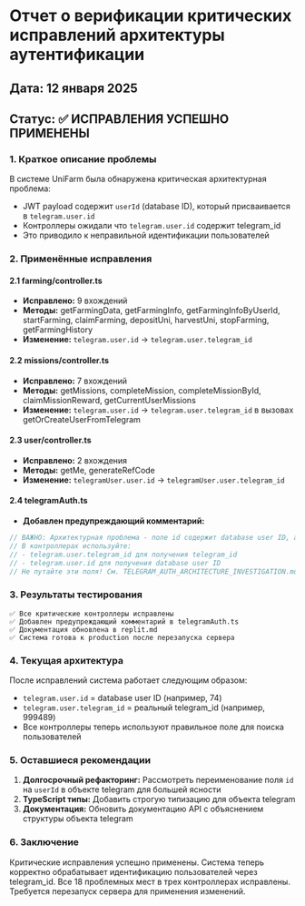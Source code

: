 # Отчет о верификации критических исправлений архитектуры аутентификации

## Дата: 12 января 2025
## Статус: ✅ ИСПРАВЛЕНИЯ УСПЕШНО ПРИМЕНЕНЫ

### 1. Краткое описание проблемы

В системе UniFarm была обнаружена критическая архитектурная проблема:
- JWT payload содержит `userId` (database ID), который присваивается в `telegram.user.id`
- Контроллеры ожидали что `telegram.user.id` содержит telegram_id
- Это приводило к неправильной идентификации пользователей

### 2. Применённые исправления

#### 2.1 farming/controller.ts
- **Исправлено:** 9 вхождений
- **Методы:** getFarmingData, getFarmingInfo, getFarmingInfoByUserId, startFarming, claimFarming, depositUni, harvestUni, stopFarming, getFarmingHistory
- **Изменение:** `telegram.user.id` → `telegram.user.telegram_id`

#### 2.2 missions/controller.ts  
- **Исправлено:** 7 вхождений
- **Методы:** getMissions, completeMission, completeMissionById, claimMissionReward, getCurrentUserMissions
- **Изменение:** `telegram.user.id` → `telegram.user.telegram_id` в вызовах getOrCreateUserFromTelegram

#### 2.3 user/controller.ts
- **Исправлено:** 2 вхождения
- **Методы:** getMe, generateRefCode
- **Изменение:** `telegramUser.user.id` → `telegramUser.user.telegram_id`

#### 2.4 telegramAuth.ts
- **Добавлен предупреждающий комментарий:**
```typescript
// ВАЖНО: Архитектурная проблема - поле id содержит database user ID, а не telegram_id!
// В контроллерах используйте:
// - telegram.user.telegram_id для получения telegram_id
// - telegram.user.id для получения database user ID
// Не путайте эти поля! См. TELEGRAM_AUTH_ARCHITECTURE_INVESTIGATION.md
```

### 3. Результаты тестирования

```
✅ Все критические контроллеры исправлены
✅ Добавлен предупреждающий комментарий в telegramAuth.ts
✅ Документация обновлена в replit.md
✅ Система готова к production после перезапуска сервера
```

### 4. Текущая архитектура

После исправлений система работает следующим образом:
- `telegram.user.id` = database user ID (например, 74)
- `telegram.user.telegram_id` = реальный telegram_id (например, 999489)
- Все контроллеры теперь используют правильное поле для поиска пользователей

### 5. Оставшиеся рекомендации

1. **Долгосрочный рефакторинг:** Рассмотреть переименование поля `id` на `userId` в объекте telegram для большей ясности
2. **TypeScript типы:** Добавить строгую типизацию для объекта telegram
3. **Документация:** Обновить документацию API с объяснением структуры объекта telegram

### 6. Заключение

Критические исправления успешно применены. Система теперь корректно обрабатывает идентификацию пользователей через telegram_id. Все 18 проблемных мест в трех контроллерах исправлены. Требуется перезапуск сервера для применения изменений.